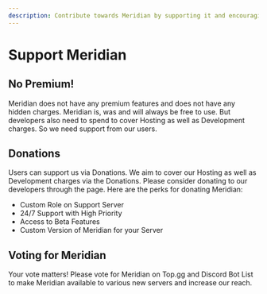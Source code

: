 ```yaml
---
description: Contribute towards Meridian by supporting it and encouraging the Developers.
---
```


# Support Meridian

## No Premium!

Meridian does not have any premium features and does not have any hidden charges. Meridian is, was and will always be free to use. But developers also need to spend to cover Hosting as well as Development charges. So we need support from our users.

## Donations

Users can support us via Donations. We aim to cover our Hosting as well as Development charges via the Donations. Please consider donating to our developers through the page. Here are the perks for donating Meridian:&#x20;

* Custom Role on Support Server
* 24/7 Support with High Priority
* Access to Beta Features&#x20;
* Custom Version of Meridian for your Server

## Voting for Meridian

Your vote matters! Please vote for Meridian on Top.gg and Discord Bot List to make Meridian available to various new servers and increase our reach.&#x20;
